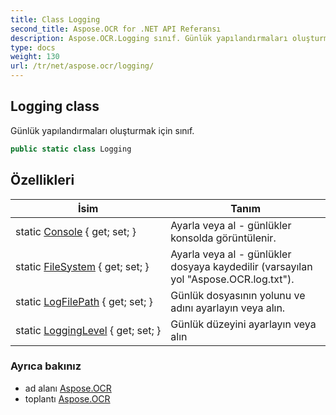 ```yaml
---
title: Class Logging
second_title: Aspose.OCR for .NET API Referansı
description: Aspose.OCR.Logging sınıf. Günlük yapılandırmaları oluşturmak için sınıf.
type: docs
weight: 130
url: /tr/net/aspose.ocr/logging/
---
```

## Logging class

Günlük yapılandırmaları oluşturmak için sınıf.

```csharp
public static class Logging
```

## Özellikleri

| İsim | Tanım |
| --- | --- |
| static [Console](../../aspose.ocr/logging/console/) { get; set; } | Ayarla veya al - günlükler konsolda görüntülenir. |
| static [FileSystem](../../aspose.ocr/logging/filesystem/) { get; set; } | Ayarla veya al - günlükler dosyaya kaydedilir (varsayılan yol "Aspose.OCR.log.txt"). |
| static [LogFilePath](../../aspose.ocr/logging/logfilepath/) { get; set; } | Günlük dosyasının yolunu ve adını ayarlayın veya alın. |
| static [LoggingLevel](../../aspose.ocr/logging/logginglevel/) { get; set; } | Günlük düzeyini ayarlayın veya alın |

### Ayrıca bakınız

* ad alanı [Aspose.OCR](../../aspose.ocr/)
* toplantı [Aspose.OCR](../../)



